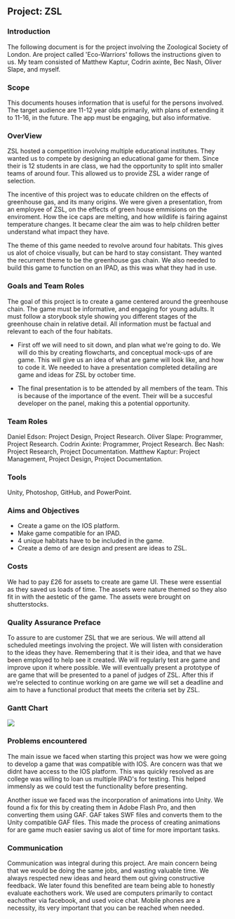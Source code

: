 ## Project: ZSL

### Introduction
The following document is for the project involving the Zoological Society of London. Are project called 'Eco-Warriors' follows the instructions given to us. My team consisted of Matthew Kaptur, Codrin axinte, Bec Nash, Oliver Slape, and myself. 

### Scope
This documents houses information that is useful for the persons involved. The target audience are 11-12 year olds primarily, with plans of extending it to 11-16, in the future. The app must be engaging, but also informative.

### OverView
ZSL hosted a competition involving multiple educational institutes. They wanted us to compete by designing an educational game for them. Since their is 12 students in are class, we had the opportunity to split into smaller teams of around four. This allowed us to provide ZSL a wider range of selection. 

The incentive of this project was to educate children on the effects of greenhouse gas, and its many origins. We were given a presentation, from an employee of ZSL, on the effects of green house emmisions on the enviroment. How the ice caps are melting, and how wildlife is fairing against temperature changes. It became clear the aim was to help children better understand what impact they have.

The theme of this game needed to revolve around four habitats. This gives us alot of choice visually, but can be hard to stay consistant. They wanted the recurrent theme to be the greenhouse gas chain. We also needed to build this game to function on an IPAD, as this was what they had in use.  

### Goals and Team Roles
The goal of this project is to create a game centered around the greenhouse chain. The game must be informative, and engaging for young adults. It must follow a storybook style showing you different stages of the greenhouse chain in relative detail. All information must be factual and relevant to each of the four habitats.

- First off we will need to sit down, and plan what we're going to do. We will do this by creating flowcharts, and conceptual mock-ups of are game. This will give us an idea of what are game will look like, and how to code it. We needed to have a presentation completed detailing are game and ideas for ZSL by october time. 

- The final presentation is to be attended by all members of the team. This is because of the importance of the event. Their will be a succesful developer on the panel, making this a potential opportunity.

### Team Roles
Daniel Edson: Project Design, Project Research.
Oliver Slape: Programmer, Project Research.
Codrin Axinte: Programmer, Project Research.
Bec Nash: Project Research, Project Documentation.
Matthew Kaptur: Project Management, Project Design, Project Documentation.

### Tools
Unity, Photoshop, GitHub, and PowerPoint.

### Aims and Objectives
- Create a game on the IOS platform.
- Make game compatible for an IPAD.
- 4 unique habitats have to be included in the game.
- Create a demo of are design and present are ideas to ZSL.

### Costs
We had to pay £26 for assets to create are game UI. These were essential as they saved us loads of time. The assets were nature themed so they also fit in with the aestetic of the game. The assets were brought on shutterstocks.

### Quality Assurance Preface
To assure to are customer ZSL that we are serious. We will attend all scheduled meetings involving the project. We will listen with consideration to the ideas they have. Remembering that it is their idea, and that we have been employed to help see it created. We will regularly test are game and improve upon it where possible. We will eventually present a prototype of are game that will be presented to a panel of judges of ZSL. After this if we're selected to continue working on are game we will set a deadline and aim to have a functional product that meets the criteria set by ZSL.

### Gantt Chart
![](https://i.imgur.com/l2mPkwc.png)

### Problems encountered
The main issue we faced when starting this project was how we were going to develop a game that was compatible with IOS. Are concern was that we didnt have access to the IOS platform. This was quickly resolved as are college was willing to loan us multiple IPAD's for testing. This helped immensly as we could test the functionality before presenting.

Another issue we faced was the incorporation of animations into Unity. We found a fix for this by creating them in Adobe Flash Pro, and then converting them using GAF. GAF takes SWF files and converts them to the Unity compatible GAF files. This made the process of creating animations for are game much easier saving us alot of time for more important tasks. 

### Communication
Communication was integral during this project. Are main concern being that we would be doing the same jobs, and wasting valuable time. We always respected new ideas and heard them out giving constructive feedback. We later found this benefited are team being able to honestly evaluate eachothers work. We used are computers primarily to contact eachother via facebook, and used voice chat. Mobile phones are a necessity, its very important that you can be reached when needed.
